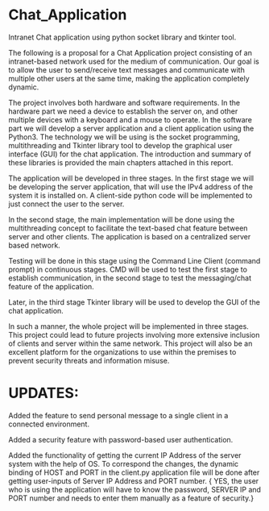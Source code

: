 # Chat_Application
Intranet Chat application using python socket library and tkinter tool.

The following is a proposal for a Chat Application project consisting of an intranet-based network used for the medium of communication. Our goal is to allow the user to send/receive text messages and communicate with multiple other users at the same time, making the application completely dynamic. 

The project involves both hardware and software requirements. In the hardware part we need a device to establish the server on, and other multiple devices with a keyboard and a mouse to operate. In the software part we will develop a server application and a client application using the Python3. The technology we will be using is the socket programming, multithreading and Tkinter library tool to develop the graphical user interface (GUI) for the chat application. The introduction and summary of these libraries is provided the main chapters attached in this report.

The application will be developed in three stages. In the first stage we will be developing the server application, that will use the IPv4 address of the system it is installed on. A client-side python code will be implemented to just connect the user to the server.

In the second stage, the main implementation will be done using the multithreading concept to facilitate the text-based chat feature between server and other clients. The application is based on a centralized server based network. 

Testing will be done in this stage using the Command Line Client (command prompt) in continuous stages. CMD will be used to test the first stage to establish communication, in the second stage to test the messaging/chat feature of the application.

Later, in the third stage Tkinter library will be used to develop the GUI of the chat application.

In such a manner, the whole project will be implemented in three stages. This project could lead to future projects involving more extensive inclusion of clients and server within the same network. This project will also be an excellent platform for the organizations to use within the premises to prevent security threats and information misuse.

# UPDATES:

Added the feature to send personal message to a single client in a connected environment.

Added a security feature with password-based user authentication.

Added the functionality of getting the current IP Address of the server system with the help of OS.
To correspond the changes, the dynamic binding of HOST and PORT in the client.py application file will be done after getting user-inputs of Server IP Address and PORT number. { YES, the user who is using the application will have to know the password, SERVER IP and PORT number and needs to enter them manually as a feature of security.}
